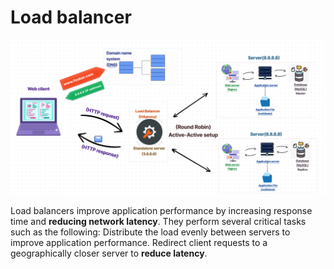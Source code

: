 # Load balancer

![new](https://github.com/Iganza-roy/Personal-practice_tasks/blob/main/1-distributed_web_infrastructure.png)

Load balancers improve application performance by increasing response time and **reducing network latency**. They perform several critical tasks such as the following: Distribute the load evenly between servers to improve application performance. Redirect client requests to a geographically closer server to **reduce latency**.

